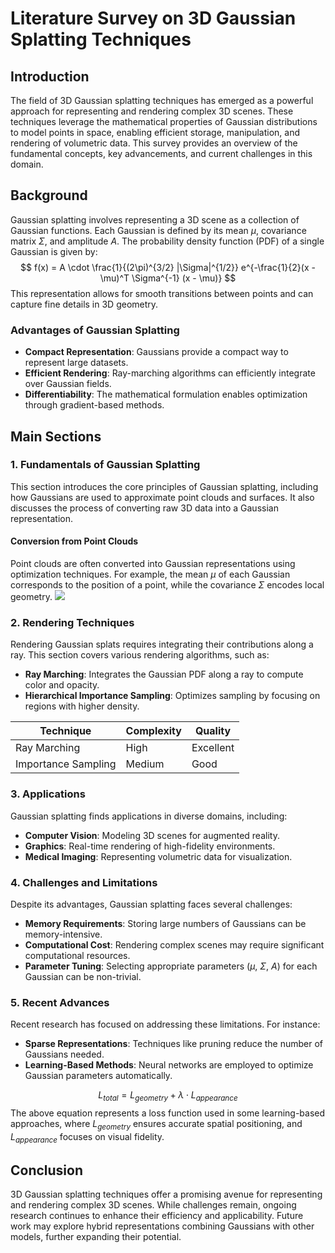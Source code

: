 # Literature Survey on 3D Gaussian Splatting Techniques

## Introduction
The field of 3D Gaussian splatting techniques has emerged as a powerful approach for representing and rendering complex 3D scenes. These techniques leverage the mathematical properties of Gaussian distributions to model points in space, enabling efficient storage, manipulation, and rendering of volumetric data. This survey provides an overview of the fundamental concepts, key advancements, and current challenges in this domain.

## Background
Gaussian splatting involves representing a 3D scene as a collection of Gaussian functions. Each Gaussian is defined by its mean $\mu$, covariance matrix $\Sigma$, and amplitude $A$. The probability density function (PDF) of a single Gaussian is given by:
$$
f(x) = A \cdot \frac{1}{(2\pi)^{3/2} |\Sigma|^{1/2}} e^{-\frac{1}{2}(x - \mu)^T \Sigma^{-1} (x - \mu)}
$$
This representation allows for smooth transitions between points and can capture fine details in 3D geometry.

### Advantages of Gaussian Splatting
- **Compact Representation**: Gaussians provide a compact way to represent large datasets.
- **Efficient Rendering**: Ray-marching algorithms can efficiently integrate over Gaussian fields.
- **Differentiability**: The mathematical formulation enables optimization through gradient-based methods.

## Main Sections

### 1. Fundamentals of Gaussian Splatting
This section introduces the core principles of Gaussian splatting, including how Gaussians are used to approximate point clouds and surfaces. It also discusses the process of converting raw 3D data into a Gaussian representation.

#### Conversion from Point Clouds
Point clouds are often converted into Gaussian representations using optimization techniques. For example, the mean $\mu$ of each Gaussian corresponds to the position of a point, while the covariance $\Sigma$ encodes local geometry. ![](placeholder_for_conversion_diagram)

### 2. Rendering Techniques
Rendering Gaussian splats requires integrating their contributions along a ray. This section covers various rendering algorithms, such as:

- **Ray Marching**: Integrates the Gaussian PDF along a ray to compute color and opacity.
- **Hierarchical Importance Sampling**: Optimizes sampling by focusing on regions with higher density.

| Technique         | Complexity       | Quality |
|-------------------|-----------------|---------|
| Ray Marching      | High            | Excellent |
| Importance Sampling| Medium          | Good    |

### 3. Applications
Gaussian splatting finds applications in diverse domains, including:

- **Computer Vision**: Modeling 3D scenes for augmented reality.
- **Graphics**: Real-time rendering of high-fidelity environments.
- **Medical Imaging**: Representing volumetric data for visualization.

### 4. Challenges and Limitations
Despite its advantages, Gaussian splatting faces several challenges:

- **Memory Requirements**: Storing large numbers of Gaussians can be memory-intensive.
- **Computational Cost**: Rendering complex scenes may require significant computational resources.
- **Parameter Tuning**: Selecting appropriate parameters ($\mu$, $\Sigma$, $A$) for each Gaussian can be non-trivial.

### 5. Recent Advances
Recent research has focused on addressing these limitations. For instance:

- **Sparse Representations**: Techniques like pruning reduce the number of Gaussians needed.
- **Learning-Based Methods**: Neural networks are employed to optimize Gaussian parameters automatically.

$$
L_{total} = L_{geometry} + \lambda \cdot L_{appearance}
$$
The above equation represents a loss function used in some learning-based approaches, where $L_{geometry}$ ensures accurate spatial positioning, and $L_{appearance}$ focuses on visual fidelity.

## Conclusion
3D Gaussian splatting techniques offer a promising avenue for representing and rendering complex 3D scenes. While challenges remain, ongoing research continues to enhance their efficiency and applicability. Future work may explore hybrid representations combining Gaussians with other models, further expanding their potential.
